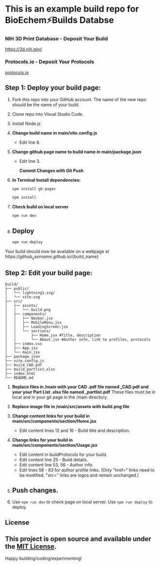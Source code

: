 # This is an example build repo for BioEchem⚡Builds Databse

### NIH 3D Print Database - Deposit Your Build
https://3d.nih.gov/<build>
### Protocols.io - Deposit Your Protocols
[protocols.io ](https://www.protocols.io/)

## Step 1: Deploy your build page:

1. Fork this repo into your GitHub account. The name of the new repo should be the name of your build.
2. Clone repo into Visual Studio Code.
3. Install Node.js

4. **Change build name in main/vite.config.js**
   - Edit line 8.

5. **Change github page name to build name in main/package.json**
   - Edit line 3.
     
     **Commit Changes with Git Push**

6. **In Terminal Install dependencies:**
   
   ```bash
   npm install gh-pages
   ```

   ```bash
   npm install
   ```

8. **Check build on local server**

   ```bash
   npm run dev
   ```

9. ## Deploy
    
   ```bash
   npm run deploy
   ```

Your build should now be available on a webpage at https://${github_username}.github.io/${build_name}

## Step 2: Edit your build page:

```
build/
├── public/
│   └── lightning1.svg/
│   └── vite.svg
├── src/
│   ├── assets/
│   │   └── build.png
│   ├── components/
│   │   ├── Navbar.jsx
│   │   ├── MobileMenu.jsx
│   │   ├── LoadingScreen.jsx
│   │   └── sections/
│   │       ├── Home.jsx #Title, description
│   │       └── About.jsx #Author info, link to profiles, protocols
│   ├── index.css          
│   ├── App.jsx
│   └── main.jsx
├── package.json
├── vite.config.js
├── build_CAD.pdf
├── build_partlist.xlsx
├── index.html
└── README.md
```
1. **Replace files in /main with your CAD .pdf file named <build>_CAD.pdf and your your Part List .xlsx file named <build>_partlist.pdf**
   These files must be in local and in your git page in the /main directory.

2. **Replace image file in /main/src/assets with build.png file**

3. **Change content links for your build in main/src/components/section/Home.jsx**
   - Edit content lines 12 and 16 - Build title and description.

4. **Change links for your build in main/src/components/section/Usage.jsx**
   - Edit content in buildProtocols for your build.
   - Edit content line 25 - Build details.
   - Edit content line 53, 56 - Author info.
   - Edit lines 58 - 83 for author profile links. (Only "href=" links need to be modified. "src=" links are logos and remain unchanged.)

11. ## Push changes.
12. Use ``` npm run dev ``` to check page on local server. Use ```npm run deploy``` to deploy.

## License

This project is open source and available under the [MIT License](LICENSE).
---

Happy building/coding/experimenting!
